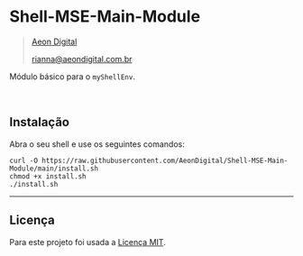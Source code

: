 Shell-MSE-Main-Module
======================

> [Aeon Digital](http://www.aeondigital.com.br)
>
> rianna@aeondigital.com.br



Módulo básico para o ``myShellEnv``.  

&nbsp;
&nbsp;


## Instalação

Abra o seu shell e use os seguintes comandos:  

``` shell
curl -O https://raw.githubusercontent.com/AeonDigital/Shell-MSE-Main-Module/main/install.sh
chmod +x install.sh
./install.sh
```

________________________________________________________________________________________________________________________



## Licença

Para este projeto foi usada a [Licença MIT](LICENCE.md).
